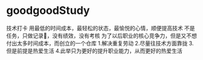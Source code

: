 # goodgoodStudy
技术打卡
用最低的时间成本，最轻松的状态，最愉悦的心情，顺便提高技术
不是任务，只做记录📝，没有绩效，没有考核
为了以后职业的核心竞争力，但是又不想付出太多时间成本，而创立的一个仓库
1.解决重复劳动
2.尽量往技术方面靠拢
3.但是前提是热爱生活
4.此举只为更好的提升职业能力，从而更好的热爱生活
